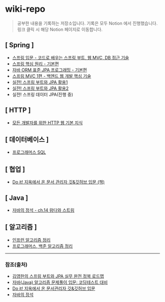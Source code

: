 # wiki-repo
> 공부한 내용을 기록하는 저장소입니다. 기록은 모두 Notion 에서 진행했습니다. 
> <br>링크 클릭 시 해당 Notion 페이지로 이동합니다.


## [ Spring ]
- [스프링 입문 - 코드로 배우는 스프링 부트, 웹 MVC, DB 접근 기술](https://hushed-bite-bb4.notion.site/MVC-DB-0baf7c3e3197432da7c20dd13913e90c)
- [스프링 핵심 원리 - 기본편](https://hushed-bite-bb4.notion.site/e48a4621684d4e26a95d53a693d63914)
- [자바 ORM 표준 JPA 프로그래밍 - 기본편](https://hushed-bite-bb4.notion.site/ORM-JPA-2b90738c42534637a8b66ae14732ea61)
- [스프링 MVC 1편 - 백엔드 웹 개발 핵심 기술](https://hushed-bite-bb4.notion.site/MVC-1-2cb04880036946169dee14b4316d1681)
- [실전! 스프링 부트와 JPA 활용1](https://hushed-bite-bb4.notion.site/JPA-1-655884e3ef50478d8363163fe90a1ff1)
- [실전! 스프링 부트와 JPA 활용2](https://hushed-bite-bb4.notion.site/JPA-2-63dc4a4df6e642cc9dbeae69490c32f3)
- 실전! 스프링 데이터 JPA(진행 중)

## [ HTTP ]
- [모든 개발자를 위한 HTTP 웹 기본 지식](https://hushed-bite-bb4.notion.site/HTTP-2d99ce4e02524588a767f25d9d096d6a)

## [ 데이터베이스 ]
- [프로그래머스 SQL](https://hushed-bite-bb4.notion.site/SQL-Kit-2a759d87910b46d39fed44b892132083)

## [ 협업 ]
- [Do it! 지옥에서 온 문서 관리자 깃&깃허브 입문 (책)](https://hushed-bite-bb4.notion.site/Git-Github-6376140d1bbf4137a704b6c03531a69c) 

## [ Java ]
- [자바의 정석 - ch.14 람다와 스트림](https://hushed-bite-bb4.notion.site/Chapter14-fb8ee762f55e4465bfa8531112d4d27b)

## [ 알고리즘 ]
- [인프런 알고리즘 정리](https://hushed-bite-bb4.notion.site/InfLearn-53b9c430b789468f9b4ba05d5b2174bc)
- [프로그래머스, 백준 알고리즘 정리](https://hushed-bite-bb4.notion.site/4e502d1f80be4e4db253e888b33e4aaf?v=69cc9e7d7aae48c6a000fbb1cdd28d31)


---
### 참조(출처)
- [김영한의 스프링 부트와 JPA 실무 완전 정복 로드맵](https://www.inflearn.com/roadmaps/149)
- [자바(Java) 알고리즘 문제풀이 입문: 코딩테스트 대비](https://www.inflearn.com/course/%EC%9E%90%EB%B0%94-%EC%95%8C%EA%B3%A0%EB%A6%AC%EC%A6%98-%EB%AC%B8%EC%A0%9C%ED%92%80%EC%9D%B4-%EC%BD%94%ED%85%8C%EB%8C%80%EB%B9%84)
- [Do it! 지옥에서 온 문서관리자 깃&깃허브 입문](https://product.kyobobook.co.kr/detail/S000001817950)
- [자바의 정석](https://product.kyobobook.co.kr/detail/S000001550352)
